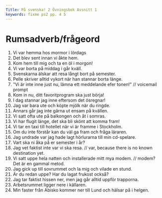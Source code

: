 ```yaml
---
Title: På svenska! 2 Övningsbok Avsnitt 1
keywords: fixme ps2 pp. 4 5
---
```


Rumsadverb/frågeord 
=================

1. Vi var hemma hos mormor i lördags
2. Det blev sent innan vi åkte hem.
3. Kom hem till mig och ta en öl i morgon!
4. Vi var borta på middag i går kväll.
5. Svenskarna älskar att resa långt bort på semester.
6. Pelle skriver alltid vykort när han stannar borta länge.
7. "Vi är inte inne just nu, lämna ett meddelande efer tonen!"  // voicemail prompt
8. Kom in nu, ditt favoritprogram ska just börja!
9. I dag stannar jag inne eftersom det ösregnar!
10. Jag var bara ute och köpte mjölk när du ringde.
11. Annars går jag inte gärna ut ensam på kvällen.
12. Vi satt ofta ute på balkongen och åt i somras.
13. Vi har flugit länge, det ska bli skönt att komma fram!
14. Vi tar en taxi till hotellet när vi är framme i Stockholm.
15. Om du inte förstår kan du väl ga fram och fråga läraren.
16. Jag undrade var jag hade lagt hörlurarna till min cd-spelare.
17. Vart ska ni åka på er semester i år?
18. Jag vet faktist inte var vi ska resa.   // var, because there is no known destination yet.
19. Vi satt uppe hela natten och installerade mitt mya modem.   // modem? Det är en gammal metod.
20. Jag gick up till sovrummet och la mig och vilade en stund.
21. Är du redan uppe? Har du lagat frukost också?
22. Jag tar faktist hissen ner, men jag går alltid uppför trapporna.
23. Arbetsrummet ligger nere i källaren.
24. Min faster från Abisko kommer ner till Lund och hälsar på i helgen.

<!-- 

översätt...

1. 


  -->